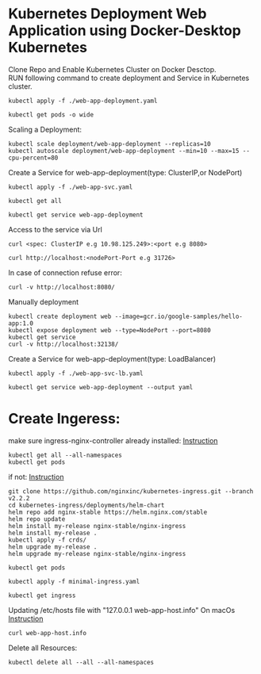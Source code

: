 # Kubernetes Deployment Web Application using Docker-Desktop Kubernetes
Clone Repo and Enable Kubernetes Cluster on Docker Desctop. <br>
RUN following command to create deployment and Service in Kubernetes cluster. <br>
```
kubectl apply -f ./web-app-deployment.yaml
```
```
kubectl get pods -o wide
```
Scaling a Deployment:
```
kubectl scale deployment/web-app-deployment --replicas=10
kubectl autoscale deployment/web-app-deployment --min=10 --max=15 --cpu-percent=80
```
Create a Service for web-app-deployment(type: ClusterIP,or NodePort) 
```
kubectl apply -f ./web-app-svc.yaml
```
```
kubectl get all 
```
```
kubectl get service web-app-deployment
```
Access to the service via Url
```
curl <spec: ClusterIP e.g 10.98.125.249>:<port e.g 8080>
```
```
curl http://localhost:<nodePort-Port e.g 31726>
```
In case of connection refuse error:
```
curl -v http://localhost:8080/
```
Manually deployment
```
kubectl create deployment web --image=gcr.io/google-samples/hello-app:1.0
kubectl expose deployment web --type=NodePort --port=8080
kubectl get service 
curl -v http://localhost:32138/
```
Create a Service for web-app-deployment(type: LoadBalancer) 
```
kubectl apply -f ./web-app-svc-lb.yaml
```
```
kubectl get service web-app-deployment --output yaml
```
# Create Ingeress:
make sure ingress-nginx-controller already installed: [Instruction](https://techdocs.broadcom.com/us/en/ca-enterprise-software/it-operations-management/dx-platform-on-premise/1-0/installing/reference-information/Verify-if-the-NGINX-Ingress-Controller-is-Running.html) 
```
kubectl get all --all-namespaces
kubectl get pods
```
if not: [Instruction](https://docs.nginx.com/nginx-ingress-controller/installation/installation-with-helm/)
```
git clone https://github.com/nginxinc/kubernetes-ingress.git --branch v2.2.2
cd kubernetes-ingress/deployments/helm-chart
helm repo add nginx-stable https://helm.nginx.com/stable
helm repo update
helm install my-release nginx-stable/nginx-ingress
helm install my-release .
kubectl apply -f crds/
helm upgrade my-release .
helm upgrade my-release nginx-stable/nginx-ingress
```
```
kubectl get pods
```
```
kubectl apply -f minimal-ingress.yaml
```
```
kubectl get ingress
```
Updating /etc/hosts file with "127.0.0.1 web-app-host.info" On macOs [Instruction](https://help.nexcess.net/en_US/miscellaneous/how-to-find-the-hosts-file-on-my-mac)
```
curl web-app-host.info
```
Delete all  Resources:
```
kubectl delete all --all --all-namespaces
```


